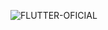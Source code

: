 ![FLUTTER-OFICIAL](https://user-images.githubusercontent.com/60563629/153306142-71d04c7b-601a-42e6-abb2-4605a0b197c2.png)
